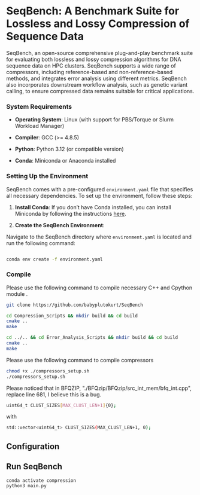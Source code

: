 # SeqBench: A Benchmark Suite for Lossless and Lossy Compression of Sequence Data

  

SeqBench, an open-source comprehensive plug-and-play benchmark suite for evaluating both lossless and lossy compression algorithms for DNA sequence data on HPC clusters. SeqBench supports a wide range of compressors, including reference-based and non-reference-based methods, and integrates error analysis using different metrics. SeqBench also incorporates downstream workflow analysis, such as genetic variant calling, to ensure compressed data remains suitable for critical applications.

  


  

### System Requirements

  

- ****Operating System****: Linux (with support for PBS/Torque or Slurm Workload Manager)

- ****Compiler****: GCC (>= 4.8.5)

- ****Python****: Python 3.12 (or compatible version)

- ****Conda****: Miniconda or Anaconda installed

  

### Setting Up the Environment

  

SeqBench comes with a pre-configured `environment.yaml` file that specifies all necessary dependencies. To set up the environment, follow these steps:

  

1. ****Install Conda****: If you don’t have Conda installed, you can install Miniconda by following the instructions [here](https://docs.conda.io/en/latest/miniconda.html).

  

2. ****Create the SeqBench Environment****:

Navigate to the SeqBench directory where `environment.yaml` is located and run the following command:

  

```bash

conda env create -f environment.yaml

```
### Compile

Please use the following command to compile necessary C++ and Cpython module . 

```bash
git clone https://github.com/babyplutokurt/SeqBench

cd Compression_Scripts && mkdir build && cd build
cmake ..
make

cd ../.. && cd Error_Analysis_Scripts && mkdir build && cd build
cmake ..
make
```

Please use the following command to compile compressors 
```bash
chmod +x ./compressors_setup.sh
./compressors_setup.sh
```
Please noticed that in BFQZIP, "./BFQzip/BFQzip/src_int_mem/bfq_int.cpp",  replace line 681, I believe this is a bug.
```bash
uint64_t CLUST_SIZES[MAX_CLUST_LEN+1]{0};
```
with 
```bash
std::vector<uint64_t> CLUST_SIZES(MAX_CLUST_LEN+1, 0);
```


## Configuration


## Run SeqBench

```bash 
conda activate compression
python3 main.py






